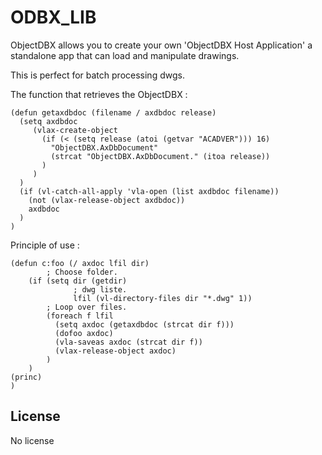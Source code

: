 # ODBX_LIB

ObjectDBX allows you to create your own 'ObjectDBX Host Application' 
a standalone app that can load and manipulate drawings.

This is perfect for batch processing dwgs.

The function that retrieves the ObjectDBX :

```
(defun getaxdbdoc (filename / axdbdoc release)
  (setq axdbdoc
     (vlax-create-object
       (if (< (setq release (atoi (getvar "ACADVER"))) 16)
         "ObjectDBX.AxDbDocument"
         (strcat "ObjectDBX.AxDbDocument." (itoa release))
       )
     )
  )
  (if (vl-catch-all-apply 'vla-open (list axdbdoc filename))
    (not (vlax-release-object axdbdoc))
    axdbdoc
  )
)

```
Principle of use :

```
(defun c:foo (/ axdoc lfil dir)
        ; Choose folder.
    (if (setq dir (getdir) 
              ; dwg liste.
              lfil (vl-directory-files dir "*.dwg" 1)) 
        ; Loop over files.
        (foreach f lfil 
          (setq axdoc (getaxdbdoc (strcat dir f)))
          (dofoo axdoc)
          (vla-saveas axdoc (strcat dir f))
          (vlax-release-object axdoc)
        )
    )
(princ)
)
```



## License

  No license
